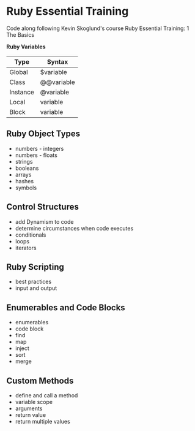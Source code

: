 # Ruby Essential Training

Code along following Kevin Skoglund's course Ruby Essential Training: 1 The Basics

**Ruby Variables**

|Type|Syntax|
|----|------|
|Global|$variable|
|Class|@@variable|
|Instance|@variable|
|Local|variable|
|Block|variable|

## Ruby Object Types

* numbers - integers
* numbers - floats
* strings
* booleans
* arrays
* hashes
* symbols

## Control Structures

* add Dynamism to code
* determine circumstances when code executes
* conditionals
* loops
* iterators

## Ruby Scripting

* best practices
* input and output

## Enumerables and Code Blocks

* enumerables
* code block
* find
* map
* inject
* sort
* merge

## Custom Methods

* define and call a method
* variable scope
* arguments
* return value
* return multiple values